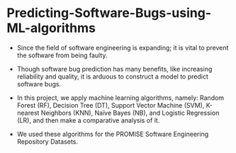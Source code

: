 # Predicting-Software-Bugs-using-ML-algorithms

- Since the field of software engineering is expanding; it is vital to prevent the software from being faulty. 

- Though software bug prediction has many benefits, like increasing reliability and quality, it is arduous to construct a model to predict software bugs. 

- In this project, we apply machine learning algorithms, namely: Random Forest (RF), Decision Tree (DT), Support Vector Machine (SVM), K-nearest Neighbors (KNN), Naïve Bayes (NB), and Logistic Regression (LR), and then make a comparative analysis of it.

- We used these algorithms for the PROMISE Software Engineering Repository Datasets. 
